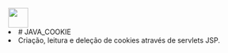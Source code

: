    <div style="display: inline_block"><br>
     <img align="center" height="40" width="40" src="https://lksistemas.com.br/img/icons/Java-Light.svg">
  </div>
<li># JAVA_COOKIE
<li> Criação, leitura e deleção de cookies através de servlets JSP.
